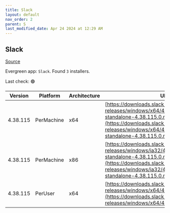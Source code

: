 ```yaml
---
title: Slack
layout: default
nav_order: 2
parent: S
last_modified_date: Apr 24 2024 at 12:29 AM
---
```


## Slack

[Source](https://slack.com/intl/en-au/help/articles/212475728-Deploy-Slack-via-Microsoft-Installer)

Evergreen app: `Slack`. Found `3` installers.

Last check: 🟢

| Version  | Platform   | Architecture | URI                                                                                                                                                                                                                |
| -------- | ---------- | ------------ | ------------------------------------------------------------------------------------------------------------------------------------------------------------------------------------------------------------------ |
| 4.38.115 | PerMachine | x64          | [https://downloads.slack-edge.com/desktop-releases/windows/x64/4.38.115/slack-standalone-4.38.115.0.msi](https://downloads.slack-edge.com/desktop-releases/windows/x64/4.38.115/slack-standalone-4.38.115.0.msi)   |
| 4.38.115 | PerMachine | x86          | [https://downloads.slack-edge.com/desktop-releases/windows/ia32/4.38.115/slack-standalone-4.38.115.0.msi](https://downloads.slack-edge.com/desktop-releases/windows/ia32/4.38.115/slack-standalone-4.38.115.0.msi) |
| 4.38.115 | PerUser    | x64          | [https://downloads.slack-edge.com/desktop-releases/windows/x64/4.38.115/SlackSetup.msi](https://downloads.slack-edge.com/desktop-releases/windows/x64/4.38.115/SlackSetup.msi)                                     |
